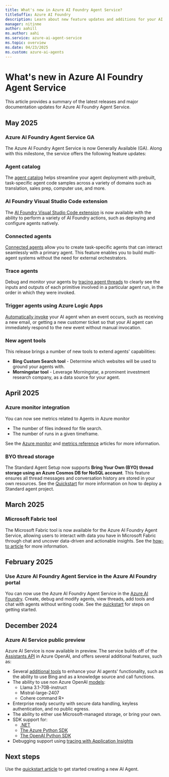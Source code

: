 ```yaml
---
title: What's new in Azure AI Foundry Agent Service?
titleSuffix: Azure AI Foundry
description: Learn about new feature updates and additions for your AI Agents.
manager: nitinme
author: aahill
ms.author: aahi
ms.service: azure-ai-agent-service
ms.topic: overview
ms.date: 04/23/2025
ms.custom: azure-ai-agents
---
```


# What's new in Azure AI Foundry Agent Service

This article provides a summary of the latest releases and major documentation updates for Azure AI Foundry Agent Service.

## May 2025

### Azure AI Foundry Agent Service GA

The Azure AI Foundry Agent Service is now Generally Available (GA). Along with this milestone, the service offers the following feature updates:

### Agent catalog

The [agent catalog](./concepts/agent-catalog.md) helps streamline your agent deployment with prebuilt, task-specific agent code samples across a variety of domains such as translation, sales prep, computer use, and more.

### AI Foundry Visual Studio Code extension

The [AI Foundry Visual Studio Code extension](../../ai-foundry/how-to/develop/vs-code-agents.md?context=/azure/ai-services/agents/context/context) is now available with the ability to perform a variety of AI Foundry actions, such as deploying and configure agents natively.

### Connected agents

[Connected agents](./how-to/connected-agents.md) allow you to create task-specific agents that can interact seamlessly with a primary agent. This feature enables you to build multi-agent systems without the need for external orchestrators.

### Trace agents

Debug and monitor your agents by [tracing agent threads](./concepts/tracing.md) to clearly see the inputs and outputs of each primitive involved in a particular agent run, in the order in which they were invoked. 

### Trigger agents using Azure Logic Apps 

[Automatically invoke](./how-to/triggers.md) your AI agent when an event occurs, such as receiving a new email, or getting a new customer ticket so that your AI agent can immediately respond to the new event without manual invocation.

### New agent tools

This release brings a number of new tools to extend agents' capabilities:

* **Bing Custom Search tool** - Determine which websites will be used to ground your agents with. 
* **Morningstar tool** - Leverage Morningstar, a prominent investment research company, as a data source for your agent. 

## April 2025

### Azure monitor integration

You can now see metrics related to Agents in Azure monitor
* The number of files indexed for file search.
* The number of runs in a given timeframe.

See the [Azure monitor](./how-to/metrics.md) and [metrics reference](./reference/monitor-service.md) articles for more information.

### BYO thread storage
The Standard Agent Setup now supports **Bring Your Own (BYO) thread storage using an Azure Cosmos DB for NoSQL account**. This feature ensures all thread messages and conversation history are stored in your own resources. See the [Quickstart](./quickstart.md) for more information on how to deploy a Standard agent project.


## March 2025

### Microsoft Fabric tool

The Microsoft Fabric tool is now available for the Azure AI Foundry Agent Service, allowing users to interact with data you have in Microsoft Fabric through chat and uncover data-driven and actionable insights. See the [how-to article](./how-to/tools/fabric.md) for more information.

## February 2025

### Use Azure AI Foundry Agent Service in the Azure AI Foundry portal

You can now use the Azure AI Foundry Agent Service in the [Azure AI Foundry](https://ai.azure.com/). Create, debug and modify agents, view threads, add tools and chat with agents without writing code. See the [quickstart](./quickstart.md?pivots=ai-foundry) for steps on getting started. 

## December 2024

### Azure AI Service public preview

Azure AI Service is now available in preview. The service builds off of the [Assistants API](../openai/how-to/assistant.md) in Azure OpenAI, and offers several additional features, such as:

* Several [additional tools](./how-to/tools/overview.md) to enhance your AI agents' functionality, such as the ability to use Bing and as a knowledge source and call functions. 
* The ability to use non Azure OpenAI [models](./concepts/model-region-support.md): 
    * Llama 3.1-70B-instruct
    * Mistral-large-2407    
    * Cohere command R+
* Enterprise ready security with secure data handling, keyless authentication, and no public egress.
* The ability to either use Microsoft-managed storage, or bring your own.
* SDK support for:
    * [.NET](./quickstart.md?pivots=programming-language-csharp) 
    * [The Azure Python SDK](./quickstart.md?pivots=programming-language-python-azure)  
    * [The OpenAI Python SDK](./quickstart.md?pivots=programming-language-python-openai)   
* Debugging support using [tracing with Application Insights](./concepts/tracing.md)

## Next steps

Use the [quickstart article](./quickstart.md) to get started creating a new AI Agent.
